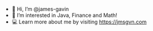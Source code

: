 - 👋 Hi, I’m @james-gavin
- 👀 I’m interested in Java, Finance and Math!
- 💻 Learn more about me by visiting https://jmsgvn.com


